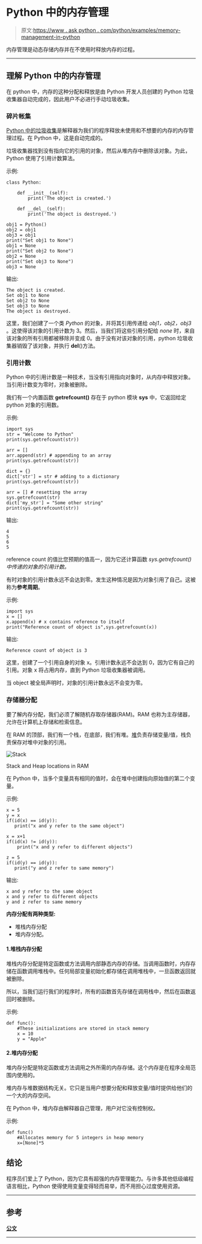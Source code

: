 # Python 中的内存管理

> 原文:[https://www . ask python . com/python/examples/memory-management-in-python](https://www.askpython.com/python/examples/memory-management-in-python)

内存管理是动态存储内存并在不使用时释放内存的过程。

* * *

## 理解 Python 中的内存管理

在 python 中，内存的这种分配和释放是由 Python 开发人员创建的 Python 垃圾收集器自动完成的，因此用户不必进行手动垃圾收集。

### 碎片帐集

[Python 中的垃圾收集](https://www.askpython.com/python-modules/garbage-collection-in-python)是解释器为我们的程序释放未使用和不想要的内存的内存管理过程。在 Python 中，这是自动完成的。

垃圾收集器找到没有指向它的引用的对象，然后从堆内存中删除该对象。为此，Python 使用了引用计数算法。

示例:

```
class Python:

    def __init__(self):
        print('The object is created.')

    def __del__(self):
        print('The object is destroyed.')

obj1 = Python()
obj2 = obj1
obj3 = obj1
print("Set obj1 to None")
obj1 = None
print("Set obj2 to None")
obj2 = None
print("Set obj3 to None")
obj3 = None

```

输出:

```
The object is created.
Set obj1 to None
Set obj2 to None
Set obj3 to None
The object is destroyed.

```

这里，我们创建了一个类 *Python* 的对象，并将其引用传递给 *obj1，obj2，obj3* 。这使得该对象的引用计数为 3。然后，当我们将这些引用分配给 *none* 时，来自该对象的所有引用都被移除并变成 0。由于没有对该对象的引用，python 垃圾收集器销毁了该对象，并执行 __del__()方法。

### 引用计数

Python 中的引用计数是一种技术，当没有引用指向对象时，从内存中释放对象。当引用计数变为零时，对象被删除。

我们有一个内置函数 **getrefcount()** 存在于 python 模块 **sys** 中，它返回给定 python 对象的引用数。

示例:

```
import sys
str = "Welcome to Python"
print(sys.getrefcount(str))

arr = []
arr.append(str) # appending to an array
print(sys.getrefcount(str))

dict = {}
dict['str'] = str # adding to a dictionary
print(sys.getrefcount(str))

arr = [] # resetting the array
sys.getrefcount(str)
dict['my_str'] = "Some other string"
print(sys.getrefcount(str))

```

输出:

```
4
5
6
5

```

reference count 的值比您预期的值高一，因为它还计算函数 *sys.getrefcount()中传递的对象的引用计数。*

有时对象的引用计数永远不会达到零。发生这种情况是因为对象引用了自己。这被称为**参考周期**。

示例:

```
import sys
x = []
x.append(x) # x contains reference to itself
print("Reference count of object is",sys.getrefcount(x))

```

输出:

```
Reference count of object is 3

```

这里，创建了一个引用自身的对象 x。引用计数永远不会达到 0，因为它有自己的引用。对象 x 将占用内存，直到 Python 垃圾收集器被调用。

当 object 被全局声明时，对象的引用计数永远不会变为零。

### 存储器分配

要了解内存分配，我们必须了解随机存取存储器(RAM)。RAM 也称为主存储器，允许在计算机上存储和检索信息。

在 RAM 的顶部，我们有一个栈，在底部，我们有堆。[堆](https://www.askpython.com/python-modules/python-heapq-module)负责存储变量/值，栈负责保存对堆中对象的引用。

![Stack](../Images/dca9bc1cd37d550f4accb1b70a46063d.png)

Stack and Heap locations in RAM

在 Python 中，当多个变量具有相同的值时，会在堆中创建指向原始值的第二个变量。

示例:

```
x = 5
y = x 
if(id(x) == id(y)):
   print("x and y refer to the same object")

x = x+1
if(id(x) != id(y)):
    print("x and y refer to different objects")

z = 5
if(id(y) == id(y)):
   print("y and z refer to same memory")

```

输出:

```
x and y refer to the same object
x and y refer to different objects
y and z refer to same memory

```

**内存分配有两种类型:**

*   堆栈内存分配
*   堆内存分配。

#### 1.堆栈内存分配

堆栈内存分配是特定函数或方法调用内部静态内存的存储。当调用函数时，内存存储在函数调用堆栈中。任何局部变量初始化都存储在调用堆栈中，一旦函数返回就被删除。

所以，当我们运行我们的程序时，所有的函数首先存储在调用栈中，然后在函数返回时被删除。

示例:

```
def func():
    #These initializations are stored in stack memory
    x = 10 
    y = "Apple"

```

#### 2.堆内存分配

堆内存分配是特定函数或方法调用之外所需的内存存储。这个内存是在程序全局范围内使用的。

堆内存与堆数据结构无关。它只是当用户想要分配和释放变量/值时提供给他们的一个大的内存空间。

在 Python 中，堆内存由解释器自己管理，用户对它没有控制权。

示例:

```
def func()
    #Allocates memory for 5 integers in heap memory
    x=[None]*5

```

## 结论

程序员们爱上了 Python，因为它具有超强的内存管理能力。与许多其他低级编程语言相比，Python 使得使用变量变得轻而易举，而不用担心过度使用资源。

* * *

## 参考

[**公文**](https://docs.python.org/3/c-api/memory.html)

* * *